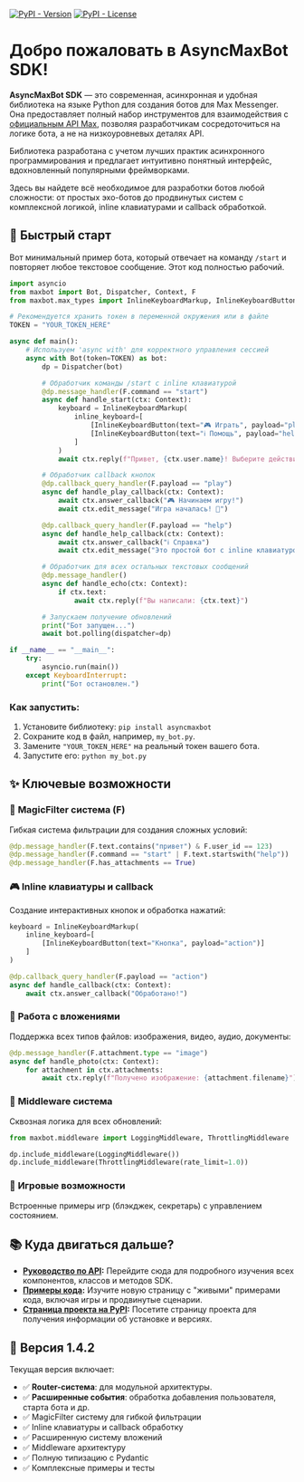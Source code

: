 [![PyPI - Version](https://img.shields.io/pypi/v/asyncmaxbot.svg)](https://pypi.org/project/asyncmaxbot/)
[![PyPI - License](https://img.shields.io/pypi/l/asyncmaxbot.svg)](https://github.com/sdkinfotech/asyncmaxbot/blob/main/LICENSE)

# Добро пожаловать в AsyncMaxBot SDK!

**AsyncMaxBot SDK** — это современная, асинхронная и удобная библиотека на языке Python для создания ботов для Max Messenger. Она предоставляет полный набор инструментов для взаимодействия с [официальным API Max](https://dev.max.ru/docs-api), позволяя разработчикам сосредоточиться на логике бота, а не на низкоуровневых деталях API.

Библиотека разработана с учетом лучших практик асинхронного программирования и предлагает интуитивно понятный интерфейс, вдохновленный популярными фреймворками.

Здесь вы найдете всё необходимое для разработки ботов любой сложности: от простых эхо-ботов до продвинутых систем с комплексной логикой, inline клавиатурами и callback обработкой.

## 🚀 Быстрый старт

Вот минимальный пример бота, который отвечает на команду `/start` и повторяет любое текстовое сообщение. Этот код полностью рабочий.

```python
import asyncio
from maxbot import Bot, Dispatcher, Context, F
from maxbot.max_types import InlineKeyboardMarkup, InlineKeyboardButton

# Рекомендуется хранить токен в переменной окружения или в файле
TOKEN = "YOUR_TOKEN_HERE"

async def main():
    # Используем 'async with' для корректного управления сессией
    async with Bot(token=TOKEN) as bot:
        dp = Dispatcher(bot)

        # Обработчик команды /start с inline клавиатурой
        @dp.message_handler(F.command == "start")
        async def handle_start(ctx: Context):
            keyboard = InlineKeyboardMarkup(
                inline_keyboard=[
                    [InlineKeyboardButton(text="🎮 Играть", payload="play")],
                    [InlineKeyboardButton(text="ℹ️ Помощь", payload="help")]
                ]
            )
            await ctx.reply(f"Привет, {ctx.user.name}! Выберите действие:", reply_markup=keyboard)

        # Обработчик callback кнопок
        @dp.callback_query_handler(F.payload == "play")
        async def handle_play_callback(ctx: Context):
            await ctx.answer_callback("🎮 Начинаем игру!")
            await ctx.edit_message("Игра началась! 🎲")

        @dp.callback_query_handler(F.payload == "help")
        async def handle_help_callback(ctx: Context):
            await ctx.answer_callback("ℹ️ Справка")
            await ctx.edit_message("Это простой бот с inline клавиатурой!")

        # Обработчик для всех остальных текстовых сообщений
        @dp.message_handler()
        async def handle_echo(ctx: Context):
            if ctx.text:
                await ctx.reply(f"Вы написали: {ctx.text}")

        # Запускаем получение обновлений
        print("Бот запущен...")
        await bot.polling(dispatcher=dp)

if __name__ == "__main__":
    try:
        asyncio.run(main())
    except KeyboardInterrupt:
        print("Бот остановлен.")
```

### Как запустить:
1.  Установите библиотеку: `pip install asyncmaxbot`
2.  Сохраните код в файл, например, `my_bot.py`.
3.  Замените `"YOUR_TOKEN_HERE"` на реальный токен вашего бота.
4.  Запустите его: `python my_bot.py`

## ✨ Ключевые возможности

### 🎯 **MagicFilter система (F)**
Гибкая система фильтрации для создания сложных условий:
```python
@dp.message_handler(F.text.contains("привет") & F.user_id == 123)
@dp.message_handler(F.command == "start" | F.text.startswith("help"))
@dp.message_handler(F.has_attachments == True)
```

### 🎮 **Inline клавиатуры и callback**
Создание интерактивных кнопок и обработка нажатий:
```python
keyboard = InlineKeyboardMarkup(
    inline_keyboard=[
        [InlineKeyboardButton(text="Кнопка", payload="action")]
    ]
)

@dp.callback_query_handler(F.payload == "action")
async def handle_callback(ctx: Context):
    await ctx.answer_callback("Обработано!")
```

### 📎 **Работа с вложениями**
Поддержка всех типов файлов: изображения, видео, аудио, документы:
```python
@dp.message_handler(F.attachment.type == "image")
async def handle_photo(ctx: Context):
    for attachment in ctx.attachments:
        await ctx.reply(f"Получено изображение: {attachment.filename}")
```

### 🔧 **Middleware система**
Сквозная логика для всех обновлений:
```python
from maxbot.middleware import LoggingMiddleware, ThrottlingMiddleware

dp.include_middleware(LoggingMiddleware())
dp.include_middleware(ThrottlingMiddleware(rate_limit=1.0))
```

### 🎲 **Игровые возможности**
Встроенные примеры игр (блэкджек, секретарь) с управлением состоянием.

## 📚 Куда двигаться дальше?

*   **[Руководство по API](./api.md):** Перейдите сюда для подробного изучения всех компонентов, классов и методов SDK.
*   **[Примеры кода](./examples.md):** Изучите новую страницу с "живыми" примерами кода, включая игры и продвинутые сценарии.
*   **[Страница проекта на PyPI](https://pypi.org/project/asyncmaxbot/):** Посетите страницу проекта для получения информации об установке и версиях.

## 🔄 Версия 1.4.2

Текущая версия включает: 
- ✅ **Router-система**: для модульной архитектуры.
- ✅ **Расширенные события**: обработка добавления пользователя, старта бота и др.
- ✅ MagicFilter систему для гибкой фильтрации
- ✅ Inline клавиатуры и callback обработку
- ✅ Расширенную систему вложений
- ✅ Middleware архитектуру
- ✅ Полную типизацию с Pydantic
- ✅ Комплексные примеры и тесты